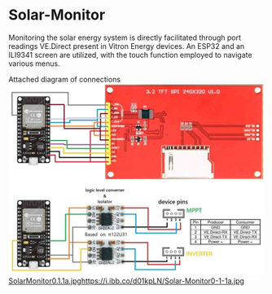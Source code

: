 # Solar-Monitor
Monitoring the solar energy system is directly facilitated through port readings VE.Direct present in Vitron Energy devices. An ESP32 and an ILI9341 screen are utilized, with the touch function employed to navigate various menus.

Attached diagram of connections
![Image](SolarMonitor0.1.1a.jpg)
[SolarMonitor0.1.1a.jpg](https://i.ibb.co/d01kpLN/Solar-Monitor0-1-1a.jpg)https://i.ibb.co/d01kpLN/Solar-Monitor0-1-1a.jpg
